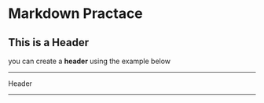 # Markdown Practace
## This is a Header

you can create a **header** using the example below

***
 Header
 
 ***


